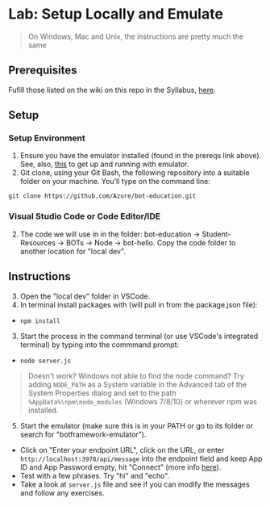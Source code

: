# Lab:  Setup Locally and Emulate

> On Windows, Mac and Unix, the instructions are pretty much the same

## Prerequisites

Fufill those listed on the wiki on this repo in the Syllabus, [here](https://github.com/Azure/bot-education/wiki/Syllabus-for-2-Day-Workshop#prerequisites).

## Setup

### Setup Environment

1.  Ensure you have the emulator installed (found in the prereqs link above).  See, also, [this](https://github.com/microsoft/botframework-emulator/wiki/Getting-Started#get-up-and-running) to get up and running with emulator.
3.  Git clone, using your Git Bash, the following repository into a suitable folder on your machine.  You'll type on the command line:

  `git clone https://github.com/Azure/bot-education.git`

### Visual Studio Code or Code Editor/IDE

2.  The code we will use in in the folder:  bot-education -> Student-Resources -> BOTs -> Node -> bot-hello.  Copy the code folder to another location for "local dev".

## Instructions

3.  Open the "local dev" folder in VSCode.
1.  In terminal install packages with (will pull in from the package.json file):
  - `npm install`
3.  Start the process in the command terminal (or use VSCode's integrated terminal) by typing into the commmand prompt:
  - `node server.js`
  
  > Doesn't work? Windows not able to find the node command?  Try adding `NODE_PATH` as a System variable in the Advanced tab of the System Properties dialog and set to the path `%AppData%\npm\node_modules` (Windows 7/8/10) or wherever npm was installed.
  
5.  Start the emulator (make sure this is in your PATH or go to its folder or search for "botframework-emulator").
*  Click on "Enter your endpoint URL", click on the URL, or enter
    `http://localhost:3978/api/message` into the endpoint field
  and keep App ID and App Password empty, hit "Connect" (more info [here](https://github.com/microsoft/botframework-emulator/wiki/Getting-Started#connect-to-a-bot-running-on-localhost)).
* Test with a few phrases.  Try "hi" and "echo".
* Take a look at `server.js` file and see if you can modify the messages and follow any exercises.

